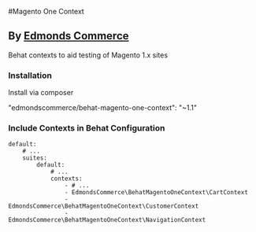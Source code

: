 #Magento One Context
## By [Edmonds Commerce](https://www.edmondscommerce.co.uk)

Behat contexts to aid testing of Magento 1.x sites

### Installation

Install via composer

"edmondscommerce/behat-magento-one-context": "~1.1"


### Include Contexts in Behat Configuration

```
default:
    # ...
    suites:
        default:
            # ...
            contexts:
                - # ...
                - EdmondsCommerce\BehatMagentoOneContext\CartContext
                - EdmondsCommerce\BehatMagentoOneContext\CustomerContext
                - EdmondsCommerce\BehatMagentoOneContext\NavigationContext

```
